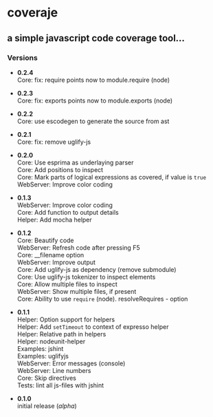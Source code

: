 #  coveraje
## a simple javascript code coverage tool...

### Versions 
* __0.2.4__  
  Core: fix: require points now to module.require (node)  

* __0.2.3__  
  Core: fix: exports points now to module.exports (node)  

* __0.2.2__  
  Core: use escodegen to generate the source from ast  

* __0.2.1__  
  Core: fix: remove uglify-js  

* __0.2.0__  
  Core: Use esprima as underlaying parser  
  Core: Add positions to inspect  
  Core: Mark parts of logical expressions as covered, if value is `true`  
  WebServer: Improve color coding  

* __0.1.3__  
  WebServer: Improve color coding  
  Core: Add function to output details   
  Helper: Add mocha helper  

* __0.1.2__  
  Core: Beautify code  
  WebServer: Refresh code after pressing F5  
  Core: __filename option  
  WebServer: Improve output  
  Core: Add uglify-js as dependency (remove submodule)  
  Core: Use uglify-js tokenizer to inspect elements  
  Core: Allow multiple files to inspect  
  WebServer: Show multiple files, if present  
  Core: Ability to use `require` (node). resolveRequires - option  

* __0.1.1__  
  Helper: Option support for helpers  
  Helper: Add `setTimeout` to context of expresso helper  
  Helper: Relative path in helpers  
  Helper: nodeunit-helper  
  Examples: jshint  
  Examples: uglifyjs  
  WebServer: Error messages (console)  
  WebServer: Line numbers  
  Core: Skip directives  
  Tests: lint all js-files with jshint  
  
* __0.1.0__  
  initial release (_alpha_)  
